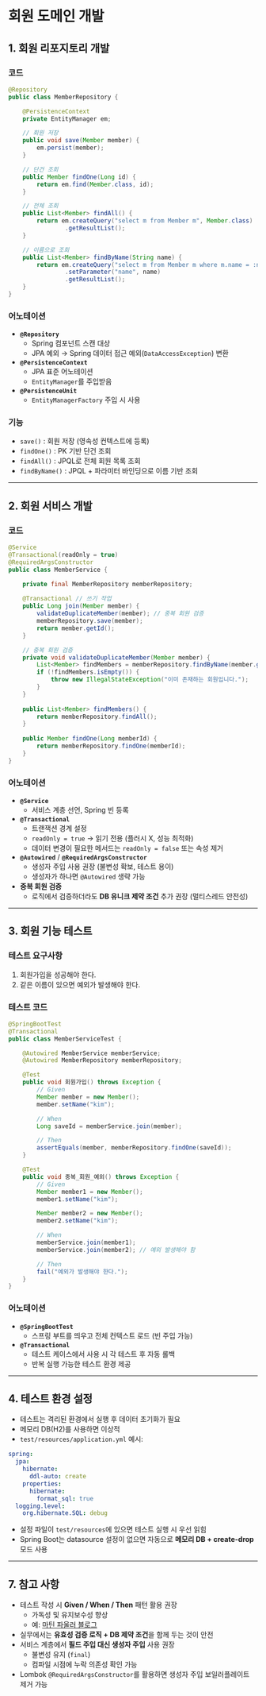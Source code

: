 # 회원 도메인 개발

## 1. 회원 리포지토리 개발

### 코드
```java
@Repository
public class MemberRepository {

    @PersistenceContext
    private EntityManager em;

    // 회원 저장
    public void save(Member member) {
        em.persist(member);
    }

    // 단건 조회
    public Member findOne(Long id) {
        return em.find(Member.class, id);
    }

    // 전체 조회
    public List<Member> findAll() {
        return em.createQuery("select m from Member m", Member.class)
                .getResultList();
    }

    // 이름으로 조회
    public List<Member> findByName(String name) {
        return em.createQuery("select m from Member m where m.name = :name", Member.class)
                .setParameter("name", name)
                .getResultList();
    }
}
```

### 어노테이션 
- **`@Repository`**
    - Spring 컴포넌트 스캔 대상
    - JPA 예외 → Spring 데이터 접근 예외(`DataAccessException`) 변환
- **`@PersistenceContext`**
    - JPA 표준 어노테이션
    - `EntityManager`를 주입받음
- **`@PersistenceUnit`**
    - `EntityManagerFactory` 주입 시 사용

### 기능 
- `save()` : 회원 저장 (영속성 컨텍스트에 등록)
- `findOne()` : PK 기반 단건 조회
- `findAll()` : JPQL로 전체 회원 목록 조회
- `findByName()` : JPQL + 파라미터 바인딩으로 이름 기반 조회

---

## 2. 회원 서비스 개발

### 코드
```java
@Service
@Transactional(readOnly = true)
@RequiredArgsConstructor
public class MemberService {

    private final MemberRepository memberRepository;
    
    @Transactional // 쓰기 작업
    public Long join(Member member) {
        validateDuplicateMember(member); // 중복 회원 검증
        memberRepository.save(member);
        return member.getId();
    }

    // 중복 회원 검증
    private void validateDuplicateMember(Member member) {
        List<Member> findMembers = memberRepository.findByName(member.getName());
        if (!findMembers.isEmpty()) {
            throw new IllegalStateException("이미 존재하는 회원입니다.");
        }
    }
    
    public List<Member> findMembers() {
        return memberRepository.findAll();
    }
    
    public Member findOne(Long memberId) {
        return memberRepository.findOne(memberId);
    }
}
```

### 어노테이션
- **`@Service`**
    - 서비스 계층 선언, Spring 빈 등록
- **`@Transactional`**
    - 트랜잭션 경계 설정
    - `readOnly = true` → 읽기 전용 (플러시 X, 성능 최적화)
    - 데이터 변경이 필요한 메서드는 `readOnly = false` 또는 속성 제거
- **`@Autowired`** / **`@RequiredArgsConstructor`**
    - 생성자 주입 사용 권장 (불변성 확보, 테스트 용이)
    - 생성자가 하나면 `@Autowired` 생략 가능
- **중복 회원 검증**
    - 로직에서 검증하더라도 **DB 유니크 제약 조건** 추가 권장 (멀티스레드 안전성)

---

## 3. 회원 기능 테스트

### 테스트 요구사항
1. 회원가입을 성공해야 한다.
2. 같은 이름이 있으면 예외가 발생해야 한다.

### 테스트 코드
```java
@SpringBootTest
@Transactional
public class MemberServiceTest {

    @Autowired MemberService memberService;
    @Autowired MemberRepository memberRepository;

    @Test
    public void 회원가입() throws Exception {
        // Given
        Member member = new Member();
        member.setName("kim");

        // When
        Long saveId = memberService.join(member);

        // Then
        assertEquals(member, memberRepository.findOne(saveId));
    }

    @Test
    public void 중복_회원_예외() throws Exception {
        // Given
        Member member1 = new Member();
        member1.setName("kim");

        Member member2 = new Member();
        member2.setName("kim");

        // When
        memberService.join(member1);
        memberService.join(member2); // 예외 발생해야 함

        // Then
        fail("예외가 발생해야 한다.");
    }
}
```

### 어노테이션
- **`@SpringBootTest`**
    - 스프링 부트를 띄우고 전체 컨텍스트 로드 (빈 주입 가능)
- **`@Transactional`**
    - 테스트 케이스에서 사용 시 각 테스트 후 자동 롤백
    - 반복 실행 가능한 테스트 환경 제공

---

## 4. 테스트 환경 설정

- 테스트는 격리된 환경에서 실행 후 데이터 초기화가 필요
- 메모리 DB(H2)를 사용하면 이상적
- `test/resources/application.yml` 예시:
```yaml
spring:
  jpa:
    hibernate:
      ddl-auto: create
    properties:
      hibernate:
        format_sql: true
  logging.level:
    org.hibernate.SQL: debug
```
- 설정 파일이 `test/resources`에 있으면 테스트 실행 시 우선 읽힘
- Spring Boot는 datasource 설정이 없으면 자동으로 **메모리 DB + create-drop** 모드 사용

---

## 7. 참고 사항

- 테스트 작성 시 **Given / When / Then** 패턴 활용 권장
    - 가독성 및 유지보수성 향상
    - 예: [마틴 파울러 블로그](http://martinfowler.com/bliki/GivenWhenThen.html)
- 실무에서는 **유효성 검증 로직 + DB 제약 조건**을 함께 두는 것이 안전
- 서비스 계층에서 **필드 주입 대신 생성자 주입** 사용 권장
    - 불변성 유지 (`final`)
    - 컴파일 시점에 누락 의존성 확인 가능
- Lombok `@RequiredArgsConstructor`를 활용하면 생성자 주입 보일러플레이트 제거 가능

